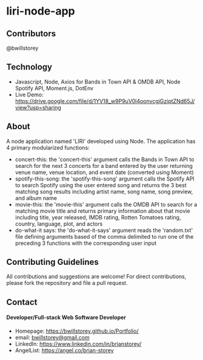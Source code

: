 # liri-node-app

## Contributors
@bwillstorey

## Technology
- Javascript, Node, Axios for Bands in Town API & OMDB API, Node Spotify API, Moment.js, DotEnv
- Live Demo: https://drive.google.com/file/d/1YV18_w9P9uV0l4oonvcgiGziptZNd65J/view?usp=sharing

## About
A node application named 'LIRI' developed using Node. The application has 4 primary modularized functions:
- concert-this: the 'concert-this' argument calls the Bands in Town API to search for the next 3 concerts for a band entered by the user returning venue name, venue location, and event date (converted using Moment)
- spotify-this-song: the 'spotify-this-song' argument calls the Spotify API to search Spotify using the user entered song and returns the 3 best matching song results including artist name, song name, song preview, and album name
- movie-this: the 'movie-this' argument calls the OMDB API to search for a matching movie title and returns primary information about that movie including title, year released, IMDB rating, Rotten Tomatoes rating, country, language, plot, and actors
- do-what-it says: the 'do-what-it-says' argument reads the 'random.txt' file defining arguments based of the comma delimited to run one of the preceding 3 functions with the corresponding user input

## Contributing Guidelines
All contributions and suggestions are welcome! For direct contributions, please fork the repository and file a pull request.

## Contact
#### Developer/Full-stack Web Software Developer
- Homepage: https://bwillstorey.github.io/Portfolio/
- email: bwillstorey@gmail.com
- LinkedIn: https://www.linkedin.com/in/brianstorey/
- AngelList: https://angel.co/brian-storey
